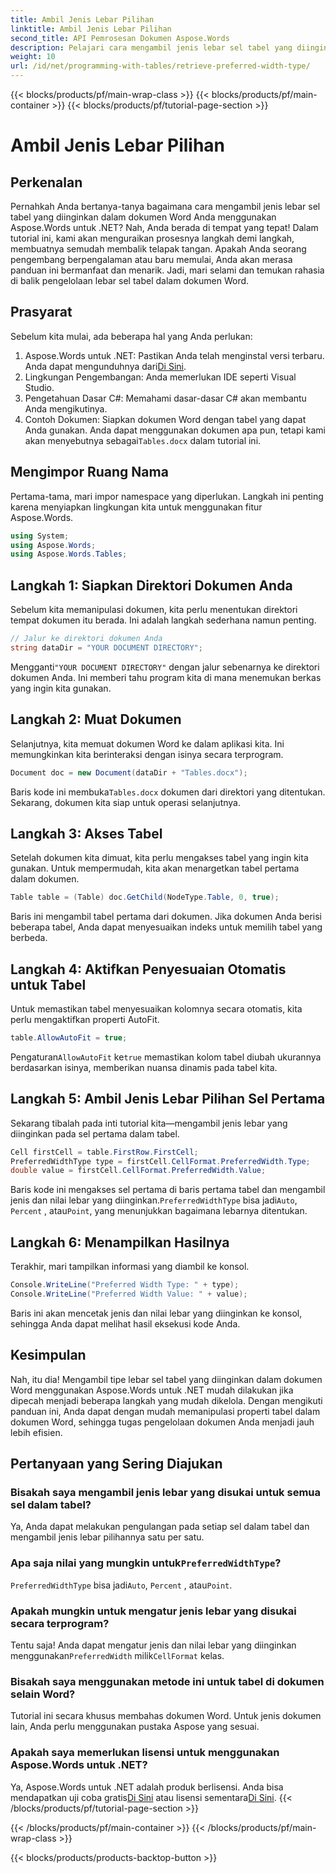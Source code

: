 ```yaml
---
title: Ambil Jenis Lebar Pilihan
linktitle: Ambil Jenis Lebar Pilihan
second_title: API Pemrosesan Dokumen Aspose.Words
description: Pelajari cara mengambil jenis lebar sel tabel yang diinginkan dalam dokumen Word menggunakan Aspose.Words untuk .NET dengan panduan langkah demi langkah kami.
weight: 10
url: /id/net/programming-with-tables/retrieve-preferred-width-type/
---
```


{{< blocks/products/pf/main-wrap-class >}}
{{< blocks/products/pf/main-container >}}
{{< blocks/products/pf/tutorial-page-section >}}

# Ambil Jenis Lebar Pilihan

## Perkenalan

Pernahkah Anda bertanya-tanya bagaimana cara mengambil jenis lebar sel tabel yang diinginkan dalam dokumen Word Anda menggunakan Aspose.Words untuk .NET? Nah, Anda berada di tempat yang tepat! Dalam tutorial ini, kami akan menguraikan prosesnya langkah demi langkah, membuatnya semudah membalik telapak tangan. Apakah Anda seorang pengembang berpengalaman atau baru memulai, Anda akan merasa panduan ini bermanfaat dan menarik. Jadi, mari selami dan temukan rahasia di balik pengelolaan lebar sel tabel dalam dokumen Word.

## Prasyarat

Sebelum kita mulai, ada beberapa hal yang Anda perlukan:

1.  Aspose.Words untuk .NET: Pastikan Anda telah menginstal versi terbaru. Anda dapat mengunduhnya dari[Di Sini](https://releases.aspose.com/words/net/).
2. Lingkungan Pengembangan: Anda memerlukan IDE seperti Visual Studio.
3. Pengetahuan Dasar C#: Memahami dasar-dasar C# akan membantu Anda mengikutinya.
4.  Contoh Dokumen: Siapkan dokumen Word dengan tabel yang dapat Anda gunakan. Anda dapat menggunakan dokumen apa pun, tetapi kami akan menyebutnya sebagai`Tables.docx` dalam tutorial ini.

## Mengimpor Ruang Nama

Pertama-tama, mari impor namespace yang diperlukan. Langkah ini penting karena menyiapkan lingkungan kita untuk menggunakan fitur Aspose.Words.

```csharp
using System;
using Aspose.Words;
using Aspose.Words.Tables;
```

## Langkah 1: Siapkan Direktori Dokumen Anda

Sebelum kita memanipulasi dokumen, kita perlu menentukan direktori tempat dokumen itu berada. Ini adalah langkah sederhana namun penting.

```csharp
// Jalur ke direktori dokumen Anda
string dataDir = "YOUR DOCUMENT DIRECTORY";
```

 Mengganti`"YOUR DOCUMENT DIRECTORY"` dengan jalur sebenarnya ke direktori dokumen Anda. Ini memberi tahu program kita di mana menemukan berkas yang ingin kita gunakan.

## Langkah 2: Muat Dokumen

Selanjutnya, kita memuat dokumen Word ke dalam aplikasi kita. Ini memungkinkan kita berinteraksi dengan isinya secara terprogram.

```csharp
Document doc = new Document(dataDir + "Tables.docx");
```

 Baris kode ini membuka`Tables.docx` dokumen dari direktori yang ditentukan. Sekarang, dokumen kita siap untuk operasi selanjutnya.

## Langkah 3: Akses Tabel

Setelah dokumen kita dimuat, kita perlu mengakses tabel yang ingin kita gunakan. Untuk mempermudah, kita akan menargetkan tabel pertama dalam dokumen.

```csharp
Table table = (Table) doc.GetChild(NodeType.Table, 0, true);
```

Baris ini mengambil tabel pertama dari dokumen. Jika dokumen Anda berisi beberapa tabel, Anda dapat menyesuaikan indeks untuk memilih tabel yang berbeda.

## Langkah 4: Aktifkan Penyesuaian Otomatis untuk Tabel

Untuk memastikan tabel menyesuaikan kolomnya secara otomatis, kita perlu mengaktifkan properti AutoFit.

```csharp
table.AllowAutoFit = true;
```

 Pengaturan`AllowAutoFit` ke`true` memastikan kolom tabel diubah ukurannya berdasarkan isinya, memberikan nuansa dinamis pada tabel kita.

## Langkah 5: Ambil Jenis Lebar Pilihan Sel Pertama

Sekarang tibalah pada inti tutorial kita—mengambil jenis lebar yang diinginkan pada sel pertama dalam tabel.

```csharp
Cell firstCell = table.FirstRow.FirstCell;
PreferredWidthType type = firstCell.CellFormat.PreferredWidth.Type;
double value = firstCell.CellFormat.PreferredWidth.Value;
```

 Baris kode ini mengakses sel pertama di baris pertama tabel dan mengambil jenis dan nilai lebar yang diinginkan.`PreferredWidthType` bisa jadi`Auto`, `Percent` , atau`Point`, yang menunjukkan bagaimana lebarnya ditentukan.

## Langkah 6: Menampilkan Hasilnya

Terakhir, mari tampilkan informasi yang diambil ke konsol.

```csharp
Console.WriteLine("Preferred Width Type: " + type);
Console.WriteLine("Preferred Width Value: " + value);
```

Baris ini akan mencetak jenis dan nilai lebar yang diinginkan ke konsol, sehingga Anda dapat melihat hasil eksekusi kode Anda.

## Kesimpulan

Nah, itu dia! Mengambil tipe lebar sel tabel yang diinginkan dalam dokumen Word menggunakan Aspose.Words untuk .NET mudah dilakukan jika dipecah menjadi beberapa langkah yang mudah dikelola. Dengan mengikuti panduan ini, Anda dapat dengan mudah memanipulasi properti tabel dalam dokumen Word, sehingga tugas pengelolaan dokumen Anda menjadi jauh lebih efisien.

## Pertanyaan yang Sering Diajukan

### Bisakah saya mengambil jenis lebar yang disukai untuk semua sel dalam tabel?

Ya, Anda dapat melakukan pengulangan pada setiap sel dalam tabel dan mengambil jenis lebar pilihannya satu per satu.

###  Apa saja nilai yang mungkin untuk`PreferredWidthType`?

`PreferredWidthType` bisa jadi`Auto`, `Percent` , atau`Point`.

### Apakah mungkin untuk mengatur jenis lebar yang disukai secara terprogram?

 Tentu saja! Anda dapat mengatur jenis dan nilai lebar yang diinginkan menggunakan`PreferredWidth` milik`CellFormat` kelas.

### Bisakah saya menggunakan metode ini untuk tabel di dokumen selain Word?

Tutorial ini secara khusus membahas dokumen Word. Untuk jenis dokumen lain, Anda perlu menggunakan pustaka Aspose yang sesuai.

### Apakah saya memerlukan lisensi untuk menggunakan Aspose.Words untuk .NET?

 Ya, Aspose.Words untuk .NET adalah produk berlisensi. Anda bisa mendapatkan uji coba gratis[Di Sini](https://releases.aspose.com/) atau lisensi sementara[Di Sini](https://purchase.aspose.com/temporary-license/).
{{< /blocks/products/pf/tutorial-page-section >}}

{{< /blocks/products/pf/main-container >}}
{{< /blocks/products/pf/main-wrap-class >}}

{{< blocks/products/products-backtop-button >}}
